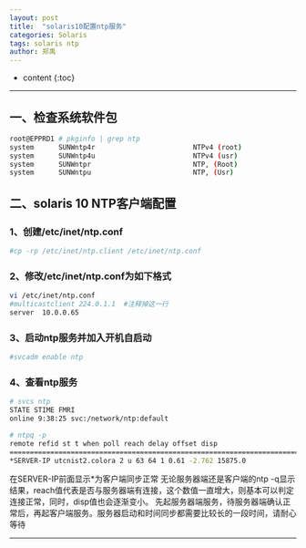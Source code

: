 ```yaml
---
layout: post
title:  "solaris10配置ntp服务"
categories: Solaris 
tags: solaris ntp
author: 郑禹
---
```


* content
{:toc}
---
## 一、检查系统软件包
```sh
root@EPPRD1 # pkginfo | grep ntp
system      SUNWntp4r                        NTPv4 (root)
system      SUNWntp4u                        NTPv4 (usr)
system      SUNWntpr                         NTP, (Root)
system      SUNWntpu                         NTP, (Usr)
```





## 二、solaris 10 NTP客户端配置
### 1、创建/etc/inet/ntp.conf 

```sh
#cp -rp /etc/inet/ntp.client /etc/inet/ntp.conf
```

### 2、修改/etc/inet/ntp.conf为如下格式

```sh
vi /etc/inet/ntp.conf
#multicastclient 224.0.1.1  #注释掉这一行
server  10.0.0.65
```
### 3、启动ntp服务并加入开机自启动

```sh
#svcadm enable ntp
```

### 4、查看ntp服务

```sh
# svcs ntp
STATE STIME FMRI
online 9:38:25 svc:/network/ntp:default

# ntpq -p
remote refid st t when poll reach delay offset disp
=============================================================================
*SERVER-IP utcnist2.colora 2 u 63 64 1 0.61 -2.762 15875.0
```

在SERVER-IP前面显示*为客户端同步正常 
无论服务器端还是客户端的ntp -q显示结果，reach值代表是否与服务器端有连接，这个数值一直增大，则基本可以判定连接正常，同时，disp值也会逐渐变小。 
先起服务器端服务，待服务器端确认正常后，再起客户端服务。服务器启动和时间同步都需要比较长的一段时间，请耐心等待

---
